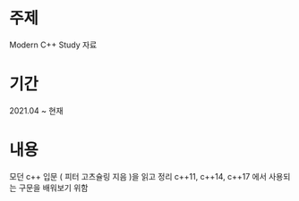 # 주제
 Modern C++ Study 자료

# 기간
2021.04 ~ 현재

# 내용
모던 c++ 입문 ( 피터 고츠슐링 지음 )을 읽고 정리
c++11, c++14, c++17 에서 사용되는 구문을 배워보기 위함
